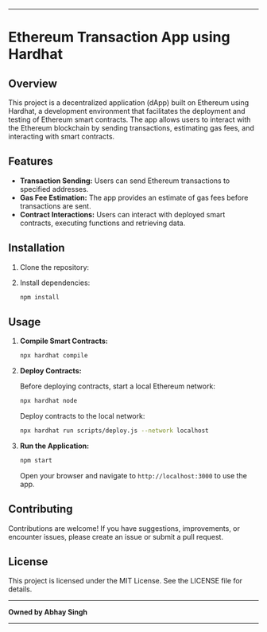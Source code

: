 

---

# Ethereum Transaction App using Hardhat

## Overview

This project is a decentralized application (dApp) built on Ethereum using Hardhat, a development environment that facilitates the deployment and testing of Ethereum smart contracts. The app allows users to interact with the Ethereum blockchain by sending transactions, estimating gas fees, and interacting with smart contracts.

## Features

- **Transaction Sending:** Users can send Ethereum transactions to specified addresses.
- **Gas Fee Estimation:** The app provides an estimate of gas fees before transactions are sent.
- **Contract Interactions:** Users can interact with deployed smart contracts, executing functions and retrieving data.

## Installation

1. Clone the repository:


2. Install dependencies:

   ```bash
   npm install
   ```

## Usage

1. **Compile Smart Contracts:**

   ```bash
   npx hardhat compile
   ```

2. **Deploy Contracts:**

   Before deploying contracts, start a local Ethereum network:

   ```bash
   npx hardhat node
   ```

   Deploy contracts to the local network:

   ```bash
   npx hardhat run scripts/deploy.js --network localhost
   ```

3. **Run the Application:**

   ```bash
   npm start
   ```

   Open your browser and navigate to `http://localhost:3000` to use the app.

## Contributing

Contributions are welcome! If you have suggestions, improvements, or encounter issues, please create an issue or submit a pull request.

## License

This project is licensed under the MIT License. See the LICENSE file for details.

---

**Owned by Abhay Singh**

---
